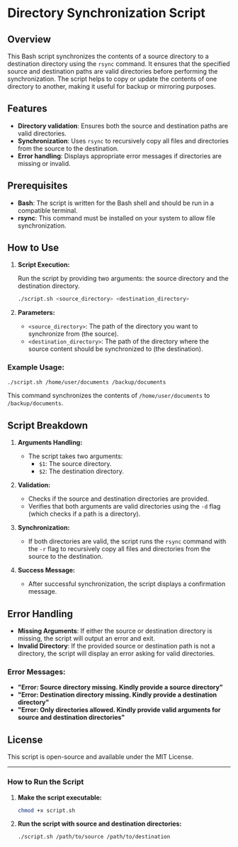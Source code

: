 # Directory Synchronization Script

## Overview

This Bash script synchronizes the contents of a source directory to a destination directory using the `rsync` command. It ensures that the specified source and destination paths are valid directories before performing the synchronization. The script helps to copy or update the contents of one directory to another, making it useful for backup or mirroring purposes.

## Features

- **Directory validation**: Ensures both the source and destination paths are valid directories.
- **Synchronization**: Uses `rsync` to recursively copy all files and directories from the source to the destination.
- **Error handling**: Displays appropriate error messages if directories are missing or invalid.

## Prerequisites

- **Bash**: The script is written for the Bash shell and should be run in a compatible terminal.
- **rsync**: This command must be installed on your system to allow file synchronization.

## How to Use

1. **Script Execution:**

   Run the script by providing two arguments: the source directory and the destination directory.
   ```bash
   ./script.sh <source_directory> <destination_directory>
   ```

2. **Parameters:**

   - `<source_directory>`: The path of the directory you want to synchronize from (the source).
   - `<destination_directory>`: The path of the directory where the source content should be synchronized to (the destination).

### Example Usage:

```bash
./script.sh /home/user/documents /backup/documents
```

This command synchronizes the contents of `/home/user/documents` to `/backup/documents`.

## Script Breakdown

1. **Arguments Handling:**
   - The script takes two arguments:
     - `$1`: The source directory.
     - `$2`: The destination directory.
   
2. **Validation:**
   - Checks if the source and destination directories are provided.
   - Verifies that both arguments are valid directories using the `-d` flag (which checks if a path is a directory).
   
3. **Synchronization:**
   - If both directories are valid, the script runs the `rsync` command with the `-r` flag to recursively copy all files and directories from the source to the destination.

4. **Success Message:**
   - After successful synchronization, the script displays a confirmation message.

## Error Handling

- **Missing Arguments**: If either the source or destination directory is missing, the script will output an error and exit.
- **Invalid Directory**: If the provided source or destination path is not a directory, the script will display an error asking for valid directories.
  
### Error Messages:
- **"Error: Source directory missing. Kindly provide a source directory"**
- **"Error: Destination directory missing. Kindly provide a destination directory"**
- **"Error: Only directories allowed. Kindly provide valid arguments for source and destination directories"**

## License

This script is open-source and available under the MIT License.

---

### How to Run the Script

1. **Make the script executable:**
   ```bash
   chmod +x script.sh
   ```

2. **Run the script with source and destination directories:**
   ```bash
   ./script.sh /path/to/source /path/to/destination
   ```

